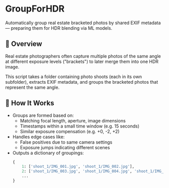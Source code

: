 # GroupForHDR

Automatically group real estate bracketed photos by shared EXIF metadata — preparing them for HDR blending via ML models.

## 📸 Overview

Real estate photographers often capture multiple photos of the same angle at different exposure levels ("brackets") to later merge them into one HDR image.

This script takes a folder containing photo shoots (each in its own subfolder), extracts EXIF metadata, and groups the bracketed photos that represent the same angle.

## 🔧 How It Works

- Groups are formed based on:
  - Matching focal length, aperture, image dimensions
  - Timestamps within a small time window (e.g. 15 seconds)
  - Similar exposure compensation (e.g. +0, -2, +2)
- Handles edge cases like:
  - False positives due to same camera settings
  - Exposure jumps indicating different scenes
- Outputs a dictionary of groupings:
  ```python
  {
      1: ['shoot_1/IMG_001.jpg', 'shoot_1/IMG_002.jpg'],
      2: ['shoot_1/IMG_003.jpg', 'shoot_1/IMG_004.jpg', 'shoot_1/IMG_005.jpg'],
      ...
  }
